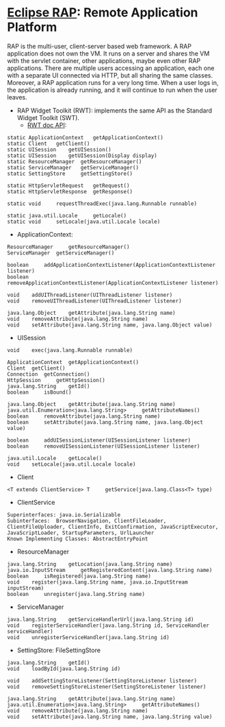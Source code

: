 # [Eclipse RAP](https://www.eclipse.org/rap/): Remote Application Platform

RAP is the multi-user, client-server based web framework. A RAP application does not own the VM. It runs on a server and shares the VM with the servlet container, other applications, maybe even other RAP applications. There are multiple users accessing an application, each one with a separate UI connected via HTTP, but all sharing the same classes. Moreover, a RAP application runs for a very long time. When a user logs in, the application is already running, and it will continue to run when the user leaves. 
- RAP Widget Toolkit (RWT): implements the same API as the Standard Widget Toolkit (SWT).
  - [RWT doc API](https://download.eclipse.org/rt/rap/doc/3.2/guide/reference/api/org/eclipse/rap/rwt/RWT.html):  
```
static ApplicationContext 	getApplicationContext()
static Client 	getClient()
static UISession 	getUISession()
static UISession 	getUISession(Display display)
static ResourceManager 	getResourceManager()
static ServiceManager 	getServiceManager()
static SettingStore 	getSettingStore()

static HttpServletRequest 	getRequest()
static HttpServletResponse 	getResponse()

static void 	requestThreadExec(java.lang.Runnable runnable)

static java.util.Locale 	getLocale()
static void 	setLocale(java.util.Locale locale)
```
- ApplicationContext: 
```
ResourceManager 	getResourceManager()
ServiceManager 	getServiceManager()

boolean 	addApplicationContextListener(ApplicationContextListener listener)
boolean 	removeApplicationContextListener(ApplicationContextListener listener)

void 	addUIThreadListener(UIThreadListener listener)
void 	removeUIThreadListener(UIThreadListener listener)

java.lang.Object 	getAttribute(java.lang.String name)
void 	removeAttribute(java.lang.String name)
void 	setAttribute(java.lang.String name, java.lang.Object value)
```
- UISession
```
void 	exec(java.lang.Runnable runnable)

ApplicationContext 	getApplicationContext()
Client 	getClient()
Connection 	getConnection()
HttpSession 	getHttpSession()
java.lang.String 	getId()
boolean 	isBound()

java.lang.Object 	getAttribute(java.lang.String name)
java.util.Enumeration<java.lang.String> 	getAttributeNames()
boolean 	removeAttribute(java.lang.String name)
boolean 	setAttribute(java.lang.String name, java.lang.Object value)

boolean 	addUISessionListener(UISessionListener listener)
boolean 	removeUISessionListener(UISessionListener listener)

java.util.Locale 	getLocale()
void 	setLocale(java.util.Locale locale)
```
- Client
```
<T extends ClientService> T 	getService(java.lang.Class<T> type)
```
- ClientService
```
Superinterfaces: java.io.Serializable
Subinterfaces:  BrowserNavigation, ClientFileLoader, ClientFileUploader, ClientInfo, ExitConfirmation, JavaScriptExecutor, JavaScriptLoader, StartupParameters, UrlLauncher
Known Implementing Classes: AbstractEntryPoint 
```
- ResourceManager
```
java.lang.String 	getLocation(java.lang.String name)
java.io.InputStream 	getRegisteredContent(java.lang.String name)
boolean 	isRegistered(java.lang.String name)
void 	register(java.lang.String name, java.io.InputStream inputStream)
boolean 	unregister(java.lang.String name)
```
- ServiceManager
```
java.lang.String 	getServiceHandlerUrl(java.lang.String id)
void 	registerServiceHandler(java.lang.String id, ServiceHandler serviceHandler)
void 	unregisterServiceHandler(java.lang.String id)
```
- SettingStore:  FileSettingStore
```
java.lang.String 	getId()
void 	loadById(java.lang.String id)

void 	addSettingStoreListener(SettingStoreListener listener)
void 	removeSettingStoreListener(SettingStoreListener listener)

java.lang.String 	getAttribute(java.lang.String name)
java.util.Enumeration<java.lang.String> 	getAttributeNames()
void 	removeAttribute(java.lang.String name)
void 	setAttribute(java.lang.String name, java.lang.String value)
```
